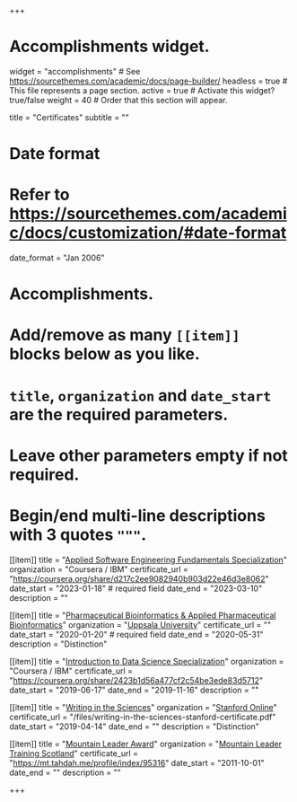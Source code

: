 +++
# Accomplishments widget.
widget = "accomplishments"  # See https://sourcethemes.com/academic/docs/page-builder/
headless = true  # This file represents a page section.
active = true  # Activate this widget? true/false
weight = 40  # Order that this section will appear.

title = "Certificates"
subtitle = ""

# Date format
#   Refer to https://sourcethemes.com/academic/docs/customization/#date-format
date_format = "Jan 2006"

# Accomplishments.
#   Add/remove as many `[[item]]` blocks below as you like.
#   `title`, `organization` and `date_start` are the required parameters.
#   Leave other parameters empty if not required.
#   Begin/end multi-line descriptions with 3 quotes `"""`.


[[item]]
title = "[Applied Software Engineering Fundamentals Specialization](https://www.coursera.org/specializations/software-engineering-fundamentals)"
organization = "Coursera / IBM"
certificate_url = "https://coursera.org/share/d217c2ee9082940b903d22e46d3e8062"
date_start = "2023-01-18"     # required field
date_end   = "2023-03-10"
description = ""

[[item]]
title = "[Pharmaceutical Bioinformatics & Applied Pharmaceutical Bioinformatics](http://www.pharmbio.org/)"
organization = "[Uppsala University](https://www.farmbio.uu.se/research/pharmaceutical-bioinformatics/)"
certificate_url = ""
date_start = "2020-01-20"     # required field
date_end   = "2020-05-31"
description = "Distinction"

[[item]]
 title = "[Introduction to Data Science Specialization](https://www.coursera.org/specializations/introduction-data-science)"
 organization = "Coursera / IBM"
 certificate_url = "https://coursera.org/share/2423b1d56a477cf2c54be3ede83d5712"
 date_start = "2019-06-17"
 date_end = "2019-11-16"
 description = ""

 [[item]]
 title = "[Writing in the Sciences](https://online.stanford.edu/courses/som-y0010-writing-sciences)"
 organization = "[Stanford Online](https://online.stanford.edu/)"
 certificate_url = "/files/writing-in-the-sciences-stanford-certificate.pdf"
 date_start = "2019-04-14"
 date_end = ""
 description = "Distinction"

[[item]]
  title = "[Mountain Leader Award](https://www.mountain-training.org/qualifications/walking/mountain-leader)"
  organization = "[Mountain Leader Training Scotland](https://www.mountain-training.org/about/structure-and-governance/mountain-training-scotland)"
  certificate_url = "https://mt.tahdah.me/profile/index/95316"
  date_start = "2011-10-01"
  date_end = ""
  description = ""

+++
